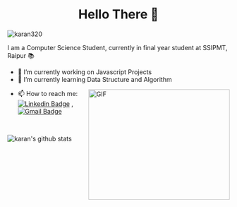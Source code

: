 <h1 align = "Center" >Hello There 👋 </h1>
<p align="left"> <img src="https://komarev.com/ghpvc/?username=karan320" alt="karan320"  /> </p>

I am a Computer Science Student, currently in final year student at SSIPMT, Raipur 📚

- 🔭 I’m currently working on Javascript Projects
- 🌱 I’m currently learning Data Structure and Algorithm
<!-- - 👯 I’m looking to collaborate on Python and AI projects -->

<img align="right" height="250" width="320" alt="GIF" src="https://miro.medium.com/max/1360/1*IRGHmiGsa16stedQvIaZfw.gif" />

- 📫 How to reach me: [![Linkedin Badge](https://img.shields.io/badge/-LinkedIn-blue?style=flat-square&logo=Linkedin&logoColor=white&link=https://www.linkedin.com/in/rubal-agrawal/)](https://www.linkedin.com/in/karan-siddhu-040014194/) , [![Gmail Badge](https://img.shields.io/badge/-Gmail-c14438?style=flat-square&logo=Gmail&logoColor=white&link=mailto:karansiddhu22@gmail.com.com)](mailto:karansiddhu22@gmail.com)

<br>
<p align="left" >
<img alt="karan's github stats" src="https://github-readme-stats.vercel.app/api?username=karan320&include_all_commits=true&count_private=true&show_owner=true&show_icons=true"  > </p></p>


